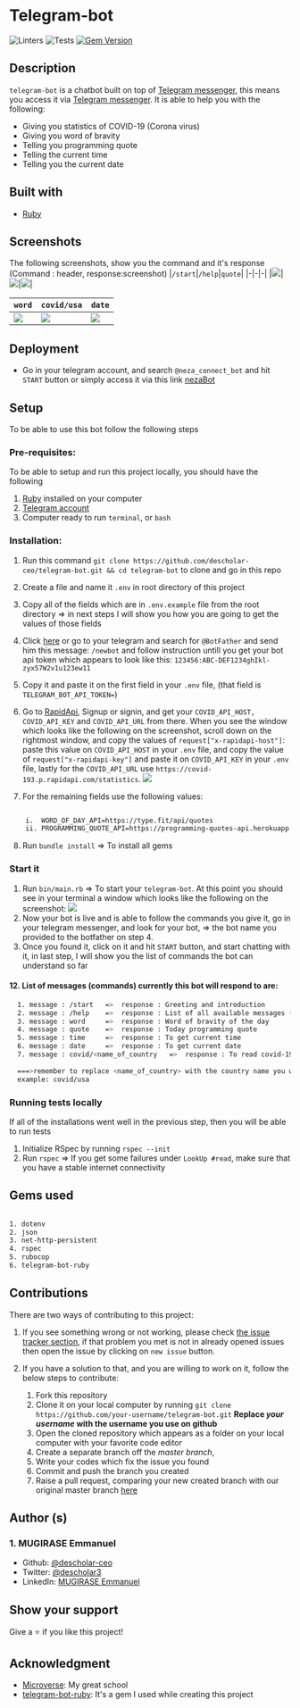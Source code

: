 # Telegram-bot
![Linters](https://github.com/descholar-ceo/telegram-bot/workflows/Linters/badge.svg)  ![Tests](https://github.com/descholar-ceo/telegram-bot/workflows/Tests/badge.svg)  [![Gem Version](https://badge.fury.io/rb/telegram-bot-ruby.svg)](https://badge.fury.io/rb/telegram-bot-ruby)


## Description
`telegram-bot` is a chatbot built on top of [Telegram messenger](https://telegram.org/), this means you access it via [Telegram messenger](https://telegram.org/). It is able to help you with the following: 
- Giving you statistics of COVID-19 (Corona virus)
- Giving you word of bravity
- Telling you programming quote
- Telling the current time
- Telling you the current date

## Built with
* [Ruby](https://www.ruby-lang.org/en/)

## Screenshots
The following screenshots, show you the command and it's response (Command : header, response:screenshot)
|`/start`|`/help`|`quote`|
|-|-|-|
|![](assets/start-command.png)|![](assets/help-commands.png)|![](assets/quote-command.png)|

|`word`|`covid/usa`|`date`|
|-|-|-|
![](assets/word-command.png)|![](assets/covid-command.png)|![](assets/date-command.png)

## Deployment
- Go in your telegram account, and search `@neza_connect_bot` and hit `START` button or simply access it via this link [nezaBot](t.me/neza_connect_bot)

## Setup
To be able to use this bot follow the following steps

### Pre-requisites:
To be able to setup and run this project locally, you should have the following
1. [Ruby](https://www.ruby-lang.org/en/) installed on your computer
1. [Telegram account](https://telegram.org/)
1. Computer ready to run `terminal`, or `bash`

### Installation:
1. Run this command `git clone https://github.com/descholar-ceo/telegram-bot.git && cd telegram-bot` to clone and go in this repo
2. Create a file and name it `.env` in root directory of this project
3. Copy all of the fields which are in `.env.example` file from the root directory => in next steps I will show you how you are going to get the values of those fields 
4. Click [here](https://t.me/BotFather) or go to your telegram and search for `@BotFather` and send him this message: `/newbot` and follow instruction untill you get your bot api token which appears to look like this: `123456:ABC-DEF1234ghIkl-zyx57W2v1u123ew11`
5. Copy it and paste it on the first field in your `.env` file, (that field is `TELEGRAM_BOT_API_TOKEN=`)
6. Go to [RapidApi](https://rapidapi.com/api-sports/api/covid-193?endpoint=apiendpoint_dfb9e52d-bd90-48ec-a571-8b78610a736d), Signup or signin, and get your `COVID_API_HOST, COVID_API_KEY` and `COVID_API_URL` from there. When you see the window which looks like the following on the screenshot, scroll down on the rightmost window, and copy the values of `request["x-rapidapi-host"]`: paste this value on `COVID_API_HOST` in your `.env` file, and copy the value of `request["x-rapidapi-key"]` and paste it on `COVID_API_KEY` in your `.env` file, lastly for the `COVID_API_URL` use `https://covid-193.p.rapidapi.com/statistics`.
![](assets/rapid-api-window-showcase.png)

7. For the remaining fields use the following values:

```bash

    i.  WORD_OF_DAY_API=https://type.fit/api/quotes
    ii. PROGRAMMING_QUOTE_API=https://programming-quotes-api.herokuapp.com/quotes/lang/en

```

8. Run `bundle install` => To install all gems

### Start it
1. Run `bin/main.rb` => To start your `telegram-bot`. At this point you should see in your terminal a window which looks like the following on the screenshot:
![](assets/telegram-bot-terminal-screen.png)
2. Now your bot is live and is able to follow the commands you give it, go in your telegram messenger, and look for your bot, => the bot name you provided to the botfather on step 4.
3. Once you found it, click on it and hit `START` button, and start chatting with it, in last step, I will show you the list of commands the bot can understand so far
#### 12. List of messages (commands) currently this bot will respond to are:
```bash
  1. message : /start   =>  response : Greeting and introduction
  2. message : /help    =>  response : List of all available messages (commands)
  3. message : word     =>  response : Word of bravity of the day
  4. message : quote    =>  response : Today programming quote
  5. message : time     =>  response : To get current time
  6. message : date     =>  response : To get current date
  7. message : covid/<name_of_country   =>  response : To read covid-19 statistics of any country
  
  ===>remember to replace <name_of_country> with the country name you want to read its statistics,
  example: covid/usa
```
### Running tests locally
If all of the installations went well in the previous step, then you will be able to run tests
1. Initialize RSpec by running `rspec --init`
1. Run `rspec` => If you get some failures under `LookUp #read`, make sure that you have a stable internet connectivity

## Gems used

```bash

1. dotenv
2. json
3. net-http-persistent
4. rspec
5. rubocop
6. telegram-bot-ruby

```

## Contributions

There are two ways of contributing to this project:

1.  If you see something wrong or not working, please check [the issue tracker section](https://github.com/descholar-ceo/telegram-bot/issues ), if that problem you met is not in already opened issues then open the issue by clicking on `new issue` button.

2.  If you have a solution to that, and you are willing to work on it, follow the below steps to contribute:
    1.  Fork this repository
    1.  Clone it on your local computer by running `git clone https://github.com/your-username/telegram-bot.git` __Replace *your username* with the username you use on github__
    1.  Open the cloned repository which appears as a folder on your local computer with your favorite code editor
    1.  Create a separate branch off the *master branch*,
    1.  Write your codes which fix the issue you found
    1.  Commit and push the branch you created
    1.  Raise a pull request, comparing your new created branch with our original master branch [here](https://github.com/descholar-ceo/telegram-bot)

## Author (s)
### 1. MUGIRASE Emmanuel
* Github: [@descholar-ceo](https://github.com/descholar-ceo)
* Twitter: [@descholar3](https://twitter.com/descholar3)
* LinkedIn: [MUGIRASE Emmanuel](https://www.linkedin.com/in/mugirase-emmanuel-a90b49143)

## Show your support 
Give a ⭐️ if you like this project!

## Acknowledgment
* [Microverse](https://microvese.org): My great school
* [telegram-bot-ruby](https://github.com/atipugin/telegram-bot-ruby): It's a gem I used while creating this project
